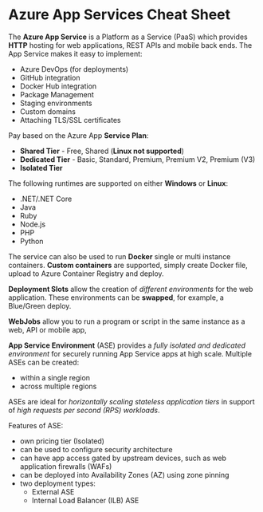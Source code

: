 # Azure App Services Cheat Sheet

The **Azure App Service** is a Platform as a Service (PaaS) which provides **HTTP** hosting for web applications, REST APIs and mobile back ends.  The App Service makes it easy to implement:

- Azure DevOps (for deployments)
- GitHub integration
- Docker Hub integration
- Package Management
- Staging environments
- Custom domains
- Attaching TLS/SSL certificates

Pay based on the Azure App **Service Plan**:

- **Shared Tier** - Free, Shared (**Linux not supported**)
- **Dedicated Tier** - Basic, Standard, Premium, Premium V2, Premium (V3)
- **Isolated Tier**

The following runtimes are supported on either **Windows** or **Linux**:

- .NET/.NET Core
- Java
- Ruby
- Node.js
- PHP
- Python

The service can also be used to run **Docker** single or multi instance containers.  **Custom containers** are supported, simply create Docker file, upload to Azure Container Registry and deploy.

**Deployment Slots** allow the creation of *different environments* for the web application.  These environments can be **swapped**, for example, a Blue/Green deploy.

**WebJobs** allow you to run a program or script in the same instance as a web, API or mobile app,

**App Service Environment** (ASE) provides a *fully isolated and dedicated environment* for securely running App Service apps at high scale.  Multiple ASEs can be created:

- within a single region
- across multiple regions

ASEs are ideal for *horizontally scaling stateless application tiers* in support of *high requests per second (RPS) workloads*.

Features of ASE:

- own pricing tier (Isolated)
- can be used to configure security architecture
- can have app access gated by upstream devices, such as web application firewalls (WAFs)
- can be deployed into Availability Zones (AZ) using zone pinning
- two deployment types:
  - External ASE
  - Internal Load Balancer (ILB) ASE